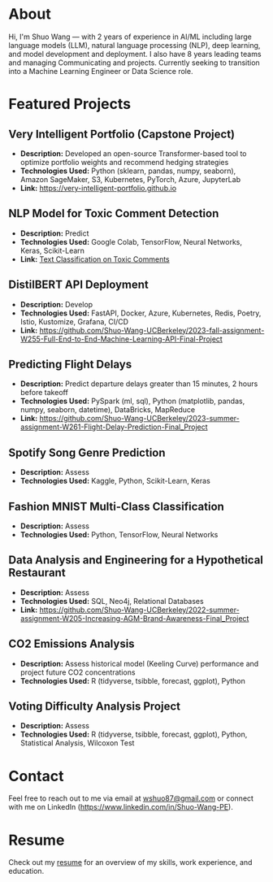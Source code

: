# About

Hi, I'm Shuo Wang — with 2 years of experience in AI/ML including large language models (LLM), natural language processing (NLP), deep learning, and model development and deployment. I also have 8 years leading teams and managing Communicating and projects.
Currently seeking to transition into a Machine Learning Engineer or Data Science role.


# Featured Projects

## Very Intelligent Portfolio (Capstone Project)
- **Description:** Developed an open-source Transformer-based tool to optimize portfolio weights and recommend hedging strategies 
- **Technologies Used:** Python (sklearn, pandas, numpy, seaborn), Amazon SageMaker, S3, Kubernetes, PyTorch, Azure, JupyterLab
- **Link:** https://very-intelligent-portfolio.github.io

## NLP Model for Toxic Comment Detection
- **Description:** Predict 
- **Technologies Used:** Google Colab, TensorFlow, Neural Networks, Keras, Scikit-Learn
- **Link:** [Text Classification on Toxic Comments](https://github.com/Shuo-Wang-UCBerkeley/2024-spring-assignment-W266-NLP_Final_Project)

## DistilBERT API Deployment
- **Description:** Develop 
- **Technologies Used:** FastAPI, Docker, Azure, Kubernetes, Redis, Poetry, Istio, Kustomize, Grafana, CI/CD
- **Link:** https://github.com/Shuo-Wang-UCBerkeley/2023-fall-assignment-W255-Full-End-to-End-Machine-Learning-API-Final-Project

## Predicting Flight Delays
- **Description:** Predict departure delays greater than 15 minutes, 2 hours before takeoff
- **Technologies Used:** PySpark (ml, sql), Python (matplotlib, pandas, numpy, seaborn, datetime), DataBricks, MapReduce
- **Link:** https://github.com/Shuo-Wang-UCBerkeley/2023-summer-assignment-W261-Flight-Delay-Prediction-Final_Project

## Spotify Song Genre Prediction
- **Description:** Assess 
- **Technologies Used:** Kaggle, Python, Scikit-Learn, Keras

## Fashion MNIST Multi-Class Classification 
- **Description:** Assess 
- **Technologies Used:** Python, TensorFlow, Neural Networks

## Data Analysis and Engineering for a Hypothetical Restaurant 
- **Description:** Assess 
- **Technologies Used:** SQL, Neo4j, Relational Databases
- **Link:** https://github.com/Shuo-Wang-UCBerkeley/2022-summer-assignment-W205-Increasing-AGM-Brand-Awareness-Final_Project

## CO2 Emissions Analysis 
- **Description:** Assess historical model (Keeling Curve) performance and project future CO2 concentrations
- **Technologies Used:** R (tidyverse, tsibble, forecast, ggplot), Python

## Voting Difficulty Analysis Project 
- **Description:** Assess 
- **Technologies Used:** R (tidyverse, tsibble, forecast, ggplot), Python, Statistical Analysis, Wilcoxon Test


# Contact

Feel free to reach out to me via email at wshuo87@gmail.com or connect with me on LinkedIn (https://www.linkedin.com/in/Shuo-Wang-PE).

# Resume

Check out my [resume](https://github.com/haschuele/Resume/blob/main/Hailee_Schelble_Resume.pdf) for an overview of my skills, work experience, and education.
